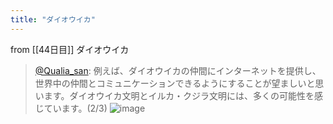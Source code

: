 ```yaml
---
title: "ダイオウイカ"
---
```


from [[44日目]]
ダイオウイカ
> [@Qualia_san](https://twitter.com/Qualia_san/status/1601234785179160580?s=20&t=AI68mAQeEw9z1HM-qy6hQA): 例えば、ダイオウイカの仲間にインターネットを提供し、世界中の仲間とコミュニケーションできるようにすることが望ましいと思います。ダイオウイカ文明とイルカ・クジラ文明には、多くの可能性を感じています。(2/3)
> ![image](https://pbs.twimg.com/media/Fji6W4eacAMvhsS.png)
